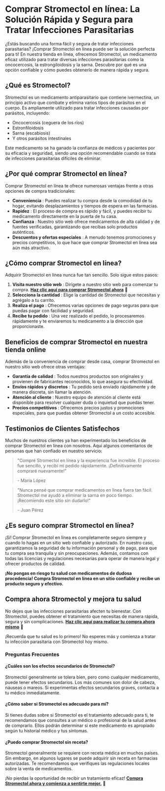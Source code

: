 # Comprar Stromectol en línea: La Solución Rápida y Segura para Tratar Infecciones Parasitarias

¿Estás buscando una forma fácil y segura de tratar infecciones parasitarias? ¡Comprar Stromectol en línea puede ser la solución perfecta para ti! En nuestra tienda en línea, ofrecemos Stromectol, un medicamento eficaz utilizado para tratar diversas infecciones parasitarias como la oncocercosis, la estrongiloidosis y la sarna. Descubre por qué es una opción confiable y cómo puedes obtenerlo de manera rápida y segura.

## ¿Qué es Stromectol?

Stromectol es un medicamento antiparasitario que contiene ivermectina, un principio activo que combate y elimina varios tipos de parásitos en el cuerpo. Es ampliamente utilizado para tratar infecciones causadas por parásitos, incluyendo:

- Oncocercosis (ceguera de los ríos)
- Estronfiloidosis
- Sarna (escabiosis)
- Y otros parásitos intestinales

Este medicamento se ha ganado la confianza de médicos y pacientes por su eficacia y seguridad, siendo una opción recomendable cuando se trata de infecciones parasitarias difíciles de eliminar.

## ¿Por qué comprar Stromectol en línea?

Comprar Stromectol en línea te ofrece numerosas ventajas frente a otras opciones de compra tradicionales:

- **Conveniencia** : Puedes realizar tu compra desde la comodidad de tu hogar, evitando desplazamientos y tiempos de espera en las farmacias.
- **Rapidez** : El proceso de compra es rápido y fácil, y puedes recibir tu medicamento directamente en la puerta de tu casa.
- **Confianza** : Nuestro sitio web ofrece medicamentos de alta calidad y de fuentes verificadas, garantizando que recibas solo productos auténticos.
- **Descuentos y ofertas especiales** : A menudo tenemos promociones y precios competitivos, lo que hace que comprar Stromectol en línea sea aún más atractivo.

## ¿Cómo comprar Stromectol en línea?

Adquirir Stromectol en línea nunca fue tan sencillo. Solo sigue estos pasos:

1. **Visita nuestro sitio web** : Dirígete a nuestro sitio web para comenzar tu compra. [**Haz clic aquí para comprar Stromectol ahora**](https://tinyurl.com/stromectolbestprice) 🚀
2. **Selecciona la cantidad** : Elige la cantidad de Stromectol que necesitas y agrégalo a tu carrito.
3. **Realiza el pago** : Ofrecemos varias opciones de pago seguras para que puedas pagar con facilidad y seguridad.
4. **Recibe tu pedido** : Una vez realizado el pedido, lo procesaremos rápidamente y te enviaremos tu medicamento a la dirección que proporcionaste.

## Beneficios de comprar Stromectol en nuestra tienda online

Además de la conveniencia de comprar desde casa, comprar Stromectol en nuestro sitio web ofrece otras ventajas:

- **Garantía de calidad** : Todos nuestros productos son originales y provienen de fabricantes reconocidos, lo que asegura su efectividad.
- **Envíos rápidos y discretos** : Tu pedido será enviado rápidamente y de manera discreta, sin llamar la atención.
- **Atención al cliente** : Nuestro equipo de atención al cliente está disponible para resolver cualquier duda o inquietud que puedas tener.
- **Precios competitivos** : Ofrecemos precios justos y promociones especiales, para que puedas obtener Stromectol a un costo accesible.

## Testimonios de Clientes Satisfechos

Muchos de nuestros clientes ya han experimentado los beneficios de comprar Stromectol en línea con nosotros. Aquí algunos comentarios de personas que han confiado en nuestro servicio:

> "Compré Stromectol en línea y la experiencia fue increíble. El proceso fue sencillo, y recibí mi pedido rápidamente. ¡Definitivamente compraré nuevamente!"
> 
> <footer>- María López</footer>

> "Nunca pensé que comprar medicamentos en línea fuera tan fácil. Stromectol me ayudó a eliminar la sarna en poco tiempo. ¡Recomiendo este sitio sin dudarlo!"
> 
> <footer>- Juan Pérez</footer>

## ¿Es seguro comprar Stromectol en línea?

¡Sí! Comprar Stromectol en línea es completamente seguro siempre y cuando lo hagas en un sitio web confiable y autorizado. En nuestro caso, garantizamos la seguridad de tu información personal y de pago, para que tu compra sea tranquila y sin preocupaciones. Además, contamos con todas las licencias y regulaciones necesarias para operar de manera legal y ofrecer productos de calidad.

**¡No pongas en riesgo tu salud con medicamentos de dudosa procedencia! Compra Stromectol en línea en un sitio confiable y recibe un producto seguro y efectivo.**

## Compra ahora Stromectol y mejora tu salud

No dejes que las infecciones parasitarias afecten tu bienestar. Con Stromectol, puedes obtener el tratamiento que necesitas de manera rápida, segura y sin complicaciones. [**Haz clic aquí para realizar tu compra ahora mismo**](https://tinyurl.com/stromectolbestprice) 🛒

¡Recuerda que tu salud es lo primero! No esperes más y comienza a tratar tu infección parasitaria con Stromectol hoy mismo.

### Preguntas Frecuentes

#### ¿Cuáles son los efectos secundarios de Stromectol?

Stromectol generalmente se tolera bien, pero como cualquier medicamento, puede tener efectos secundarios. Los más comunes son dolor de cabeza, náuseas o mareos. Si experimentas efectos secundarios graves, contacta a tu médico inmediatamente.

#### ¿Cómo saber si Stromectol es adecuado para mí?

Si tienes dudas sobre si Stromectol es el tratamiento adecuado para ti, te recomendamos que consultes a un médico o profesional de la salud antes de comprarlo. Ellos podrán determinar si este medicamento es apropiado según tu historial médico y tus síntomas.

#### ¿Puedo comprar Stromectol sin receta?

Stromectol generalmente se requiere con receta médica en muchos países. Sin embargo, en algunos lugares se puede adquirir sin receta en farmacias autorizadas. Te recomendamos que verifiques las regulaciones locales sobre la venta de medicamentos.

¡No pierdas la oportunidad de recibir un tratamiento eficaz! [**Compra Stromectol ahora y comienza a sentirte mejor.**](https://tinyurl.com/stromectolbestprice) 💊
